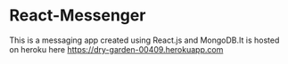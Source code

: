 ﻿# React-Messenger
This is a messaging app created using React.js and MongoDB.It is hosted on heroku here https://dry-garden-00409.herokuapp.com
